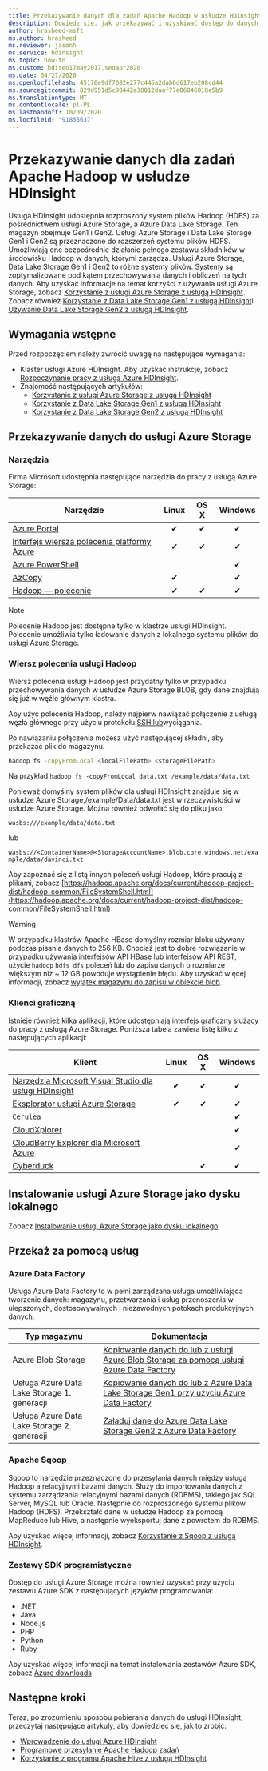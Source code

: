 ```yaml
---
title: Przekazywanie danych dla zadań Apache Hadoop w usłudze HDInsight
description: Dowiedz się, jak przekazywać i uzyskiwać dostęp do danych Apache Hadoop zadań w usłudze HDInsight. Użyj klasycznego interfejsu wiersza polecenia platformy Azure, Eksplorator usługi Azure Storage, Azure PowerShell, wiersza poleceń Hadoop lub Sqoop.
author: hrasheed-msft
ms.author: hrasheed
ms.reviewer: jasonh
ms.service: hdinsight
ms.topic: how-to
ms.custom: hdiseo17may2017,seoapr2020
ms.date: 04/27/2020
ms.openlocfilehash: 45170e9df7082e277c445a2dab6d617eb208cd44
ms.sourcegitcommit: 829d951d5c90442a38012daaf77e86046018e5b9
ms.translationtype: MT
ms.contentlocale: pl-PL
ms.lasthandoff: 10/09/2020
ms.locfileid: "91855637"
---
```

# <a name="upload-data-for-apache-hadoop-jobs-in-hdinsight"></a>Przekazywanie danych dla zadań Apache Hadoop w usłudze HDInsight

Usługa HDInsight udostępnia rozproszony system plików Hadoop (HDFS) za pośrednictwem usługi Azure Storage, a Azure Data Lake Storage. Ten magazyn obejmuje Gen1 i Gen2. Usługi Azure Storage i Data Lake Storage Gen1 i Gen2 są przeznaczone do rozszerzeń systemu plików HDFS. Umożliwiają one bezpośrednie działanie pełnego zestawu składników w środowisku Hadoop w danych, którymi zarządza. Usługi Azure Storage, Data Lake Storage Gen1 i Gen2 to różne systemy plików. Systemy są zoptymalizowane pod kątem przechowywania danych i obliczeń na tych danych. Aby uzyskać informacje na temat korzyści z używania usługi Azure Storage, zobacz [Korzystanie z usługi Azure Storage z usługą HDInsight](hdinsight-hadoop-use-blob-storage.md). Zobacz również [Korzystanie z Data Lake Storage Gen1 z usługą HDInsight](hdinsight-hadoop-use-data-lake-storage-gen1.md)i [Używanie Data Lake Storage Gen2 z usługą HDInsight](hdinsight-hadoop-use-data-lake-storage-gen2.md).

## <a name="prerequisites"></a>Wymagania wstępne

Przed rozpoczęciem należy zwrócić uwagę na następujące wymagania:

* Klaster usługi Azure HDInsight. Aby uzyskać instrukcje, zobacz [Rozpoczynanie pracy z usługą Azure HDInsight](hadoop/apache-hadoop-linux-tutorial-get-started.md).
* Znajomość następujących artykułów:
    * [Korzystanie z usługi Azure Storage z usługą HDInsight](hdinsight-hadoop-use-blob-storage.md)
    * [Korzystanie z Data Lake Storage Gen1 z usługą HDInsight](hdinsight-hadoop-use-data-lake-storage-gen1.md)
    * [Korzystanie z Data Lake Storage Gen2 z usługą HDInsight](hdinsight-hadoop-use-data-lake-storage-gen2.md)  

## <a name="upload-data-to-azure-storage"></a>Przekazywanie danych do usługi Azure Storage

### <a name="utilities"></a>Narzędzia

Firma Microsoft udostępnia następujące narzędzia do pracy z usługą Azure Storage:

| Narzędzie | Linux | OS X | Windows |
| --- |:---:|:---:|:---:|
| [Azure Portal](../storage/blobs/storage-quickstart-blobs-portal.md) |✔ |✔ |✔ |
| [Interfejs wiersza polecenia platformy Azure](../storage/blobs/storage-quickstart-blobs-cli.md) |✔ |✔ |✔ |
| [Azure PowerShell](../storage/blobs/storage-quickstart-blobs-powershell.md) | | |✔ |
| [AzCopy](../storage/common/storage-use-azcopy-v10.md) |✔ | |✔ |
| [Hadoop — polecenie](#hadoop-command-line) |✔ |✔ |✔ |

> [!NOTE]  
> Polecenie Hadoop jest dostępne tylko w klastrze usługi HDInsight. Polecenie umożliwia tylko ładowanie danych z lokalnego systemu plików do usługi Azure Storage.  

### <a name="hadoop-command-line"></a>Wiersz polecenia usługi Hadoop

Wiersz polecenia usługi Hadoop jest przydatny tylko w przypadku przechowywania danych w usłudze Azure Storage BLOB, gdy dane znajdują się już w węźle głównym klastra.

Aby użyć polecenia Hadoop, należy najpierw nawiązać połączenie z usługą węzła głównego przy użyciu protokołu [SSH lub](hdinsight-hadoop-linux-use-ssh-unix.md)wyciągania.

Po nawiązaniu połączenia możesz użyć następującej składni, aby przekazać plik do magazynu.

```bash
hadoop fs -copyFromLocal <localFilePath> <storageFilePath>
```

Na przykład `hadoop fs -copyFromLocal data.txt /example/data/data.txt`

Ponieważ domyślny system plików dla usługi HDInsight znajduje się w usłudze Azure Storage,/example/Data/data.txt jest w rzeczywistości w usłudze Azure Storage. Można również odwołać się do pliku jako:

`wasbs:///example/data/data.txt`

lub

`wasbs://<ContainerName>@<StorageAccountName>.blob.core.windows.net/example/data/davinci.txt`

Aby zapoznać się z listą innych poleceń usługi Hadoop, które pracują z plikami, zobacz [https://hadoop.apache.org/docs/current/hadoop-project-dist/hadoop-common/FileSystemShell.html](https://hadoop.apache.org/docs/current/hadoop-project-dist/hadoop-common/FileSystemShell.html)

> [!WARNING]  
> W przypadku klastrów Apache HBase domyślny rozmiar bloku używany podczas pisania danych to 256 KB. Chociaż jest to dobre rozwiązanie w przypadku używania interfejsów API HBase lub interfejsów API REST, użycie `hadoop` `hdfs dfs` poleceń lub do zapisu danych o rozmiarze większym niż ~ 12 GB powoduje wystąpienie błędu. Aby uzyskać więcej informacji, zobacz [wyjątek magazynu do zapisu w obiekcie blob](hdinsight-troubleshoot-hdfs.md#storage-exception-for-write-on-blob).

### <a name="graphical-clients"></a>Klienci graficzną

Istnieje również kilka aplikacji, które udostępniają interfejs graficzny służący do pracy z usługą Azure Storage. Poniższa tabela zawiera listę kilku z następujących aplikacji:

| Klient | Linux | OS X | Windows |
| --- |:---:|:---:|:---:|
| [Narzędzia Microsoft Visual Studio dla usługi HDInsight](hadoop/apache-hadoop-visual-studio-tools-get-started.md#explore-linked-resources) |✔ |✔ |✔ |
| [Eksplorator usługi Azure Storage](../storage/blobs/storage-quickstart-blobs-storage-explorer.md) |✔ |✔ |✔ |
| [`Cerulea`](https://www.cerebrata.com/products/cerulean/features/azure-storage) | | |✔ |
| [CloudXplorer](https://clumsyleaf.com/products/cloudxplorer) | | |✔ |
| [CloudBerry Explorer dla Microsoft Azure](https://www.cloudberrylab.com/free-microsoft-azure-explorer.aspx) | | |✔ |
| [Cyberduck](https://cyberduck.io/) | |✔ |✔ |

## <a name="mount-azure-storage-as-local-drive"></a>Instalowanie usługi Azure Storage jako dysku lokalnego

Zobacz [Instalowanie usługi Azure Storage jako dysku lokalnego](https://docs.microsoft.com/archive/blogs/bigdatasupport/mount-azure-blob-storage-as-local-drive).

## <a name="upload-using-services"></a>Przekaż za pomocą usług

### <a name="azure-data-factory"></a>Azure Data Factory

Usługa Azure Data Factory to w pełni zarządzana usługa umożliwiająca tworzenie danych: magazynu, przetwarzania i usług przenoszenia w ulepszonych, dostosowywalnych i niezawodnych potokach produkcyjnych danych.

|Typ magazynu|Dokumentacja|
|----|----|
|Azure Blob Storage|[Kopiowanie danych do lub z usługi Azure Blob Storage za pomocą usługi Azure Data Factory](../data-factory/connector-azure-blob-storage.md)|
|Usługa Azure Data Lake Storage 1. generacji|[Kopiowanie danych do lub z Azure Data Lake Storage Gen1 przy użyciu Azure Data Factory](../data-factory/connector-azure-data-lake-store.md)|
|Usługa Azure Data Lake Storage 2. generacji |[Załaduj dane do Azure Data Lake Storage Gen2 z Azure Data Factory](../data-factory/load-azure-data-lake-storage-gen2.md)|

### <a name="apache-sqoop"></a>Apache Sqoop

Sqoop to narzędzie przeznaczone do przesyłania danych między usługą Hadoop a relacyjnymi bazami danych. Służy do importowania danych z systemu zarządzania relacyjnymi bazami danych (RDBMS), takiego jak SQL Server, MySQL lub Oracle. Następnie do rozproszonego systemu plików Hadoop (HDFS). Przekształć dane w usłudze Hadoop za pomocą MapReduce lub Hive, a następnie wyeksportuj dane z powrotem do RDBMS.

Aby uzyskać więcej informacji, zobacz [Korzystanie z Sqoop z usługą HDInsight](hadoop/hdinsight-use-sqoop.md).

### <a name="development-sdks"></a>Zestawy SDK programistyczne

Dostęp do usługi Azure Storage można również uzyskać przy użyciu zestawu Azure SDK z następujących języków programowania:

* .NET
* Java
* Node.js
* PHP
* Python
* Ruby

Aby uzyskać więcej informacji na temat instalowania zestawów Azure SDK, zobacz [Azure downloads](https://azure.microsoft.com/downloads/)

## <a name="next-steps"></a>Następne kroki

Teraz, po zrozumieniu sposobu pobierania danych do usługi HDInsight, przeczytaj następujące artykuły, aby dowiedzieć się, jak to zrobić:

* [Wprowadzenie do usługi Azure HDInsight](hadoop/apache-hadoop-linux-tutorial-get-started.md)
* [Programowe przesyłanie Apache Hadoop zadań](hadoop/submit-apache-hadoop-jobs-programmatically.md)
* [Korzystanie z programu Apache Hive z usługą HDInsight](hadoop/hdinsight-use-hive.md)

